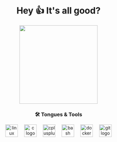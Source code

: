 <h1 align="center">Hey 👍 It's all good?</h1>
<div align="center">
  <img height="250" src="https://media3.giphy.com/media/v1.Y2lkPTc5MGI3NjExd3BydDg2bm55dHVhc3l6MnEwemJxNjE3ZTZ5bWFpbG0xNnZqanp6bSZlcD12MV9pbnRlcm5hbF9naWZfYnlfaWQmY3Q9Zw/m2Q7FEc0bEr4I/giphy.gif"  />
</div>


<h3 align="center">🛠 Tongues & Tools</h3>

<div align="center">
  <img src="https://cdn.jsdelivr.net/gh/devicons/devicon/icons/linux/linux-original.svg" height="40" alt="linux logo"  />
  <img width="12" />
  <img src="https://cdn.jsdelivr.net/gh/devicons/devicon/icons/c/c-original.svg" height="40" alt="c logo"  />
  <img width="12" />
  <img src="https://cdn.jsdelivr.net/gh/devicons/devicon/icons/cplusplus/cplusplus-original.svg" height="40" alt="cplusplus logo"  />
  <img width="12" />
  <img src="https://cdn.jsdelivr.net/gh/devicons/devicon/icons/bash/bash-original.svg" height="40" alt="bash logo"  />
  <img width="12" />
  <img src="https://cdn.jsdelivr.net/gh/devicons/devicon/icons/docker/docker-plain-wordmark.svg" height="40" alt="docker logo"  />
  <img width="12" />
  <img src="https://cdn.jsdelivr.net/gh/devicons/devicon/icons/git/git-original.svg" height="40" alt="git logo"  />
</div>

###
